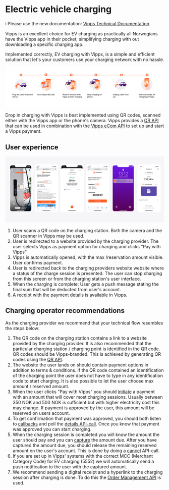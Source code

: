 <!-- START_METADATA
---
title: EV charging
pagination_next: null
pagination_prev: null
---
END_METADATA -->

# Electric vehicle charging


<!-- START_COMMENT -->

ℹ️ Please use the new documentation:
[Vipps Technical Documentation](https://vippsas.github.io/vipps-developer-docs/).

<!-- END_COMMENT -->

Vipps is an excellent choice for EV charging as practically all Norwegians have
the Vipps app in their pocket, simplifying charging with out downloading a
specific charging app.

Implemented correctly, EV charging with Vipps, is a simple and efficient
solution that let's your customers use your charging network with no hassle.

![EV charging with Vipps](images/ev-charging-process-icons.png)

Drop in charging with Vipps is best implemented using QR codes, scanned either
with the Vipps app or the phone's camera. Vipps provides a
[QR API](https://vippsas.github.io/vipps-developer-docs/docs/APIs/qr-api)
that can be used in combination with the [Vipps eCom API](https://vippsas.github.io/vipps-developer-docs/docs/APIs/ecom-api) to set up and start a Vipps payment.

## User experience

![EV charging with Vipps: Screenshots](images/ev-charging-process-screenshots.png)

1. User scans a QR code on the charging station. Both the camera and the QR scanner in Vipps may be used.
2. User is redirected to a website provided by the charging provider. The user selects Vipps as payment option for charging and clicks "Pay with Vipps"
3. Vipps is automatically opened, with the max /reservation amount visible. User confirms payment.
4. User is redirected back to the charging providers website website where a status of the charge session is presented. The user can stop charging from this screen or from the charging station's user interface.
5. When the charging is complete: User gets a push message stating the final sum that will be deducted from user's account.
6. A receipt with the payment details is available in Vipps.

## Charging operator recommendations

As the charging provider we recommend that your technical flow resembles the steps below:

1. The QR code on the charging station contains a link to a website provided by the charging provider. It is also recommended that the particular charging station / charging point is identified in the QR code. QR codes should be Vipps-branded. This is achieved by generating QR codes using the [QR API](https://vippsas.github.io/vipps-developer-docs/docs/APIs/qr-api).
2. The website the user lands on should contain payment options in addition to terms & conditions. If the QR code contained an identification of the charging point the user does not have to type in any identification code to start charging. It is also possible to let the user choose max amount / reserved amount.
3. When the user clicks "Pay with Vipps" you should [initiate](https://vippsas.github.io/vipps-developer-docs/docs/APIs/ecom-api/vipps-ecom-api#initiate) a payment with an amount that will cover most charging sessions. Usually between 350 NOK and 500 NOK is sufficient but with higher electricity cost this may change.  If payment is approved by the user, this amount will be reserved on users account.
4. To get confirmation that payment was approved, you should both listen to  [callbacks](https://vippsas.github.io/vipps-developer-docs/docs/APIs/ecom-api/vipps-ecom-api#callbacks) and poll the [details API-call](https://vippsas.github.io/vipps-developer-docs/docs/APIs/ecom-api/vipps-ecom-api#get-payment-details). Once you know that payment was approved you can start charging.
5. When the charging session is completed you will know the amount the user should pay and you can [capture](https://vippsas.github.io/vipps-developer-docs/docs/APIs/ecom-api/vipps-ecom-api#capture) the amount due. After you have captured the amount due, you should release the remaining reserved amount on the user's account. This is done by doing a [cancel](https://vippsas.github.io/vipps-developer-docs/docs/APIs/ecom-api/vipps-ecom-api#cancelling-a-partially-captured-order) API-call.
6. If you are set up in Vipps' systems with the correct MCC (Merchant Category Code) for EV charging (5552) we will automatically send a push notification to the user with the captured amount.
7. We recommend sending a digital receipt and a hyperlink to the charging session after charging is done. To do this the [Order Management API](https://vippsas.github.io/vipps-developer-docs/docs/APIs/order-management-api) is used.  
